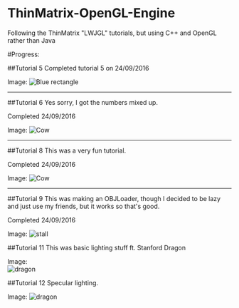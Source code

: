# ThinMatrix-OpenGL-Engine
Following the ThinMatrix "LWJGL" tutorials, but using C++ and OpenGL rather than Java

#Progress:

##Tutorial 5
Completed tutorial 5 on 24/09/2016

Image: ![Blue rectangle](http://i.imgur.com/PheBlQ9.png "Tutorial 5")

___

##Tutorial 6
Yes sorry, I got the numbers mixed up.

Completed 24/09/2016

Image: 
![Cow](http://i.imgur.com/VpRC1BA.png "Cow")


___

##Tutorial 8
This was a very fun tutorial.

Completed 24/09/2016

Image: 
![Cow](http://i.imgur.com/VvsY6nW.png "Cow")

___

##Tutorial 9
This was making an OBJLoader, though I decided to be lazy and just use my friends, but it works so that's good.

Completed 24/09/2016

Image: 
![stall]( http://i.imgur.com/buVdXmv.png "stall")

##Tutorial 11 
This was basic lighting stuff ft. Stanford Dragon

Image:  
![dragon]( http://i.imgur.com/JXbJZLO.png "dragon")


##Tutorial 12 
Specular lighting.

Image: 
![dragon]( http://i.imgur.com/X5OchMv.png "dragon")
